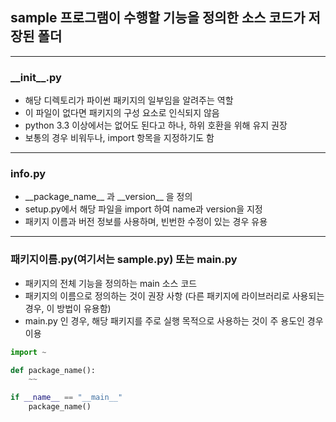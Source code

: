 ## sample 프로그램이 수행할 기능을 정의한 소스 코드가 저장된 폴더
---
### \_\_init\_\_.py
- 해당 디렉토리가 파이썬 패키지의 일부임을 알려주는 역할
- 이 파일이 없다면 패키지의 구성 요소로 인식되지 않음
- python 3.3 이상에서는 없어도 된다고 하나, 하위 호환을 위해 유지 권장
- 보통의 경우 비워두나, import 항목을 지정하기도 함
---
### info.py
- \_\_package\_name\_\_ 과 \_\_version\_\_ 을 정의
- setup.py에서 해당 파일을 import 하여 name과 version을 지정
- 패키지 이름과 버전 정보를 사용하며, 빈번한 수정이 있는 경우 유용
---
### 패키지이름.py(여기서는 sample.py) 또는 main.py
- 패키지의 전체 기능을 정의하는 main 소스 코드
- 패키지의 이름으로 정의하는 것이 권장 사항 (다른 패키지에 라이브러리로 사용되는 경우, 이 방법이 유용함)
- main.py 인 경우, 해당 패키지를 주로 실행 목적으로 사용하는 것이 주 용도인 경우 이용
```python
import ~

def package_name():
	~~

if __name__ == "__main__"
	package_name()
```
